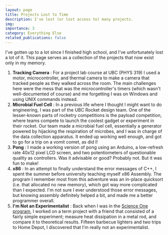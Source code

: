 ```yaml
---
layout: page
title: Projects Lost to Time
description: I've lost (or lost access to) many projects.
img:
importance: 3
category: Everything Else
related_publications: false
---
```


I've gotten up to a lot since I finished high school, and I've unfortunately lost a lot of it. This page serves as a collection of the projects that now exist only in my memory.

1. **Tracking Camera** : For a project lab course at UBC (PHYS 319) I used a motor, microcontroller, and thermal camera to make a camera that tracked people as they walked across the room. The main challenges here were the mess that was the microcontroller's timers (which wasn't well-documented of course) and me forgetting I was on Windows and using UNIX commands instead.
2. **Microbial Fuel Cell** : In a previous life where I thought I might want to do engineering, I was part of the UBC Rocket design team. One of the lesser-known parts of rocketry competitions is the payload competition, where teams compete to launch the coolest gadget or experiment in their rocket. Our team made a microbial fuel cell, essentially a generator powered by hijacking the respiration of microbes, and I was in charge of the data collection apparatus. It ended up working well enough, and got to go for a trip on a vomit comet, as did I!
3. **Pong** : I made a working version of pong using an Arduino, a low-refresh rate 40x12 pixel LCD screen, and two potentiometers of questionable quality as controllers. Was it advisable or good? Probably not. But it was fun to make!
4. **x86** : In an attempt to finally understand the error messages of C++, I spent the summer before university teaching myself x86 Assembly. The program I remember most from this adventure was an in-place quicksort (i.e. that allocated no new memory), which got way more complicated than I expected. I'm not sure I ever understood those error messages, but knowing assembly definitely helped a bit, and made me a better programmer overall.
5. **I'm Not an Experimentalist** : Back when I was in the <a href = 'https://scienceone.ubc.ca/'>Science One program</a>, I worked on a term project with a friend that consisted of a fairly simple experiment; measure heat dissipation in a metal rod, and compare it to theoretical results. Fifteen barbecue lighters and two trips to Home Depot, I discovered that I'm really not an experimentalist.
